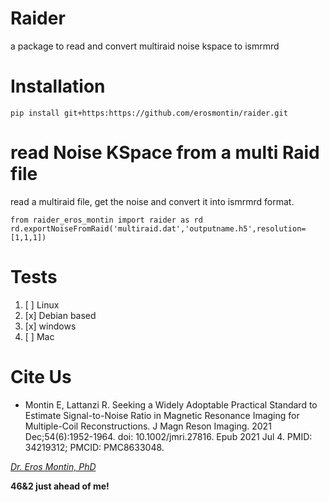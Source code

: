 # Raider 
     
a package to read and convert multiraid noise kspace to ismrmrd

# Installation
```
pip install git+https:https://github.com/erosmontin/raider.git
```
# read Noise KSpace from a multi Raid file
read a multiraid file, get the noise and convert it into ismrmrd format.


```
from raider_eros_montin import raider as rd
rd.exportNoiseFromRaid('multiraid.dat','outputname.h5',resolution=[1,1,1])

```

# Tests
1. [ ] Linux 
  1. [x] Debian based 
3. [x] windows
4. [ ] Mac
# Cite Us
- Montin E, Lattanzi R. Seeking a Widely Adoptable Practical Standard to Estimate Signal-to-Noise Ratio in Magnetic Resonance Imaging for Multiple-Coil Reconstructions. J Magn Reson Imaging. 2021 Dec;54(6):1952-1964. doi: 10.1002/jmri.27816. Epub 2021 Jul 4. PMID: 34219312; PMCID: PMC8633048.


[*Dr. Eros Montin, PhD*](http://me.biodimensional.com)

**46&2 just ahead of me!**
